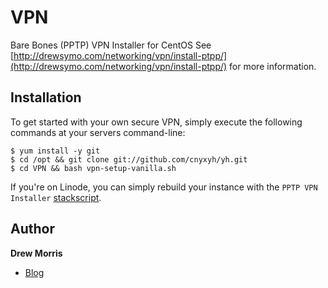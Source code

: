 # VPN

Bare Bones (PPTP) VPN Installer for CentOS
See [http://drewsymo.com/networking/vpn/install-ptpp/](http://drewsymo.com/networking/vpn/install-ptpp/) for more information.

## Installation

To get started with your own secure VPN, simply execute the following commands at your servers command-line:

	$ yum install -y git
	$ cd /opt && git clone git://github.com/cnyxyh/yh.git
	$ cd VPN && bash vpn-setup-vanilla.sh

If you're on Linode, you can simply rebuild your instance with the `PPTP VPN Installer` [stackscript](http://www.linode.com/stackscripts/view/?StackScriptID=6346).

## Author

**Drew Morris**

+ [Blog](http://drewsymo.com)
